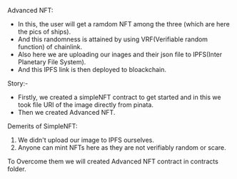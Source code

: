 Advanced NFT:
- In this, the user will get a ramdom NFT among the three (which are here the pics of ships). 
- And this randomness is attained by using VRF(Verifiable random function) of chainlink.
- Also here we are uploading our inages and their json file to IPFS(Inter Planetary File System).
- And this IPFS link is then deployed to bloackchain.

Story:-
- Firstly, we created a simpleNFT contract to get started and in this 
  we took file URI of the image directly from pinata.
- Then we created Advanced NFT.

Demerits of SimpleNFT:
1. We didn't upload our image to IPFS ourselves.
2. Anyone can mint NFTs here as they are not verifiably random or scare.

To Overcome them we will created Advanced NFT contract in contracts folder.


